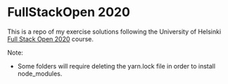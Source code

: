 # FullStackOpen 2020

This is a repo of my exercise solutions following the University of Helsinki [Full Stack Open 2020](https://fullstackopen.com/en) course. 

Note: 
- Some folders will require deleting the yarn.lock file in order to install node_modules. 